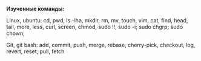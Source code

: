 **Изученные команды:**

Linux, ubuntu: cd, pwd, ls -lha, mkdir, rm, mv, touch, vim, cat, find, head, tail, more, less, curl, screen, chmod, sudo !!, sudo -i; sudo chgrp; sudo chown; 

Git, git bash: add, commit, push, merge, rebase, cherry-pick, checkout, log, revert, reset, pull, fetch
